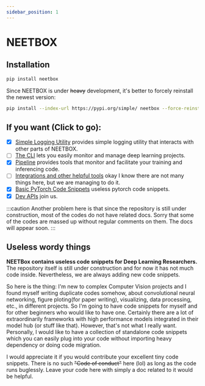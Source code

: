 ```yaml
---
sidebar_position: 1
---
```


# NEETBOX

## Installation

```bash
pip install neetbox
```

Since NEETBOX is under ~~heavy~~ development, it's better to forcely reinstall the newest version:

```bash
pip install --index-url https://pypi.org/simple/ neetbox --force-reinstall --no-deps
```

## If you want (Click to go):

- [x] [Simple Logging Utility](/docs/guide/logging/) provides simple logging utility that interacts with other parts of NEETBOX.
- [ ] [The CLI](/docs/guide/neetcli/) lets you easily monitor and manage deep learning projects.
- [x] [Pipeline](/docs/guide/pipeline/) provides tools that monitor and facilitate your training and inferencing code.
- [ ] [Integrations and other helpful tools](/docs/guide/integrations/) okay I know there are not many things here, but we are managing to do it.
- [x] [Basic PyTorch Code Snippets](/docs/guide/torch-snippets/) useless pytorch code snippets.
- [x] [Dev APIs](/docs/develop/) join us.

:::caution
Another problem here is that since the repository is still under construction, most of the codes do not have related docs. Sorry that some of the codes are massed up without regular comments on them. The docs will appear soon. 
:::

## Useless wordy things

__NEETBox contains useless code snippets for Deep Learning Researchers.__ The repository itself is still under construction and for now it has not much code inside. Nevertheless, we are always adding new code snippets. 

So here is the thing: I'm new to complex Computer Vision projects and I found myself writing duplicate codes somehow, about convolutional neural networking, figure ploting(for paper writing), visualizing, data processing, etc., in different projects. So I'm going to have code snippets for myself and for other beginners who would like to have one. Certainly there are a lot of extraordinarily frameworks with high performance models integrated in their model hub (or stuff like that). However, that's not what I really want. Personally, I would like to have a collection of standalone code snippets which you can easily plug into your code without importing heavy dependency or doing code migration.


I would appreciate it if you would contribute your excellent tiny code snippets. There is no such ~~"Code of conduct"~~ here (lol) as long as the code runs buglessly. Leave your code here with simply a doc related to it would be helpful.
